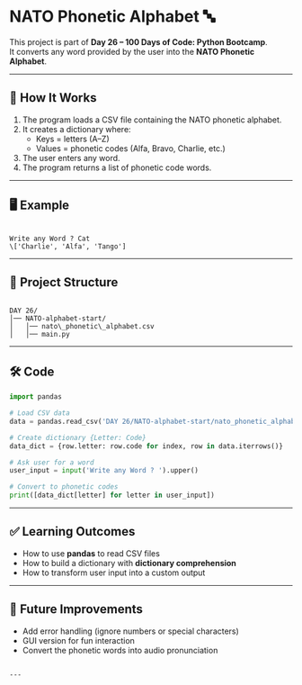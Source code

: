 # NATO Phonetic Alphabet 🔤

This project is part of **Day 26 – 100 Days of Code: Python Bootcamp**.  
It converts any word provided by the user into the **NATO Phonetic Alphabet**.

---

## 📌 How It Works
1. The program loads a CSV file containing the NATO phonetic alphabet.
2. It creates a dictionary where:
   - Keys = letters (A–Z)  
   - Values = phonetic codes (Alfa, Bravo, Charlie, etc.)
3. The user enters any word.
4. The program returns a list of phonetic code words.

---

## 🖥️ Example

```

Write any Word ? Cat
\['Charlie', 'Alfa', 'Tango']

```

---

## 📂 Project Structure
```

DAY 26/
│── NATO-alphabet-start/
│   │── nato\_phonetic\_alphabet.csv
│   │── main.py

````

---

## 🛠️ Code

```python
import pandas

# Load CSV data
data = pandas.read_csv('DAY 26/NATO-alphabet-start/nato_phonetic_alphabet.csv')

# Create dictionary {Letter: Code}
data_dict = {row.letter: row.code for index, row in data.iterrows()}

# Ask user for a word
user_input = input('Write any Word ? ').upper()

# Convert to phonetic codes
print([data_dict[letter] for letter in user_input])
````

---

## ✅ Learning Outcomes

* How to use **pandas** to read CSV files
* How to build a dictionary with **dictionary comprehension**
* How to transform user input into a custom output

---

## 🚀 Future Improvements

* Add error handling (ignore numbers or special characters)
* GUI version for fun interaction
* Convert the phonetic words into audio pronunciation

```

---
